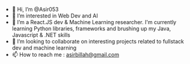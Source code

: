 - 👋 Hi, I’m @Asir053
- 👀 I’m interested in Web Dev and AI
- 🌱 I’m a React.JS dev & Machine Learning researcher. I'm currently learning Python libraries, frameworks and brushing up my Java, Javascript & .NET skills
- 💞️ I’m looking to collaborate on interesting projects related to fullstack dev and machine learning
- 📫 How to reach me : asirbillah@gmail.com

<!---
Asir053/Asir053 is a ✨ special ✨ repository because its `README.md` (this file) appears on your GitHub profile.
You can click the Preview link to take a look at your changes.
--->
